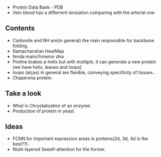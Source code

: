 * Protein Data Bank - PDB
* Vein blood has a differrent ionization comparing with the arterial one


## Contents
* Carbonile and NH are(in general) the main responsible for backbone folding.
* Ramachandran HeatMap
* fenda maior/hmenor dna
* Proline brakes a-helix but with multiple, it can generate a new protein
(we have helix, leaves and loops)
* loops (alças) in general are flexible, conveying specificity of tissues .
* Chaperona protein.


## Take a look 
- What is Chrystalization of an enzyme.
- Production of protein in yeast.


## Ideas
* FCNN for important expression areas in proteins(2d, 3d, 4d is the best??).
* Multi-layered Seeelf-attention for the former.
